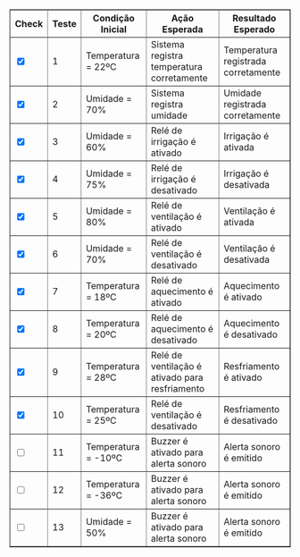 <table border="1">
    <tr>
        <th>Check</th>
        <th>Teste</th>
        <th>Condição Inicial</th>
        <th>Ação Esperada</th>
        <th>Resultado Esperado</th>
    </tr>
    <tr>
        <td><input type="checkbox" checked></td>
        <td>1</td>
        <td>Temperatura = 22ºC</td>
        <td>Sistema registra temperatura corretamente</td>
        <td>Temperatura registrada corretamente</td>
    </tr>
    <tr>
        <td><input type="checkbox" checked></td>
        <td>2</td>
        <td>Umidade = 70%</td>
        <td>Sistema registra umidade</td>
        <td>Umidade registrada corretamente</td>
    </tr>
    <tr>
        <td><input type="checkbox" checked></td>
        <td>3</td>
        <td>Umidade = 60%</td>
        <td>Relé de irrigação é ativado</td>
        <td>Irrigação é ativada</td>
    </tr>
    <tr>
        <td><input type="checkbox" checked></td>
        <td>4</td>
        <td>Umidade = 75%</td>
        <td>Relé de irrigação é desativado</td>
        <td>Irrigação é desativada</td>
    </tr>
    <tr>
        <td><input type="checkbox" checked></td>
        <td>5</td>
        <td>Umidade = 80%</td>
        <td>Relé de ventilação é ativado</td>
        <td>Ventilação é ativada</td>
    </tr>
    <tr>
        <td><input type="checkbox" checked></td>
        <td>6</td>
        <td>Umidade = 70%</td>
        <td>Relé de ventilação é desativado</td>
        <td>Ventilação é desativada</td>
    </tr>
    <tr>
        <td><input type="checkbox" checked></td>
        <td>7</td>
        <td>Temperatura = 18ºC</td>
        <td>Relé de aquecimento é ativado</td>
        <td>Aquecimento é ativado</td>
    </tr>
    <tr>
        <td><input type="checkbox" checked></td>
        <td>8</td>
        <td>Temperatura = 20ºC</td>
        <td>Relé de aquecimento é desativado</td>
        <td>Aquecimento é desativado</td>
    </tr>
    <tr>
        <td><input type="checkbox" checked></td>
        <td>9</td>
        <td>Temperatura = 28ºC</td>
        <td>Relé de ventilação é ativado para resfriamento</td>
        <td>Resfriamento é ativado</td>
    </tr>
    <tr>
        <td><input type="checkbox" checked></td>
        <td>10</td>
        <td>Temperatura = 25ºC</td>
        <td>Relé de ventilação é desativado</td>
        <td>Resfriamento é desativado</td>
    </tr>
    <tr>
        <td><input type="checkbox"></td>
        <td>11</td>
        <td>Temperatura = -10ºC</td>
        <td>Buzzer é ativado para alerta sonoro</td>
        <td>Alerta sonoro é emitido</td>
    </tr>
    <tr>
        <td><input type="checkbox"></td>
        <td>12</td>
        <td>Temperatura = -36ºC</td>
        <td>Buzzer é ativado para alerta sonoro</td>
        <td>Alerta sonoro é emitido</td>
    </tr>
    <tr>
        <td><input type="checkbox"></td>
        <td>13</td>
        <td>Umidade = 50%</td>
        <td>Buzzer é ativado para alerta sonoro</td>
        <td>Alerta sonoro é emitido</td>
    </tr>
    <!-- Continue adding rows as needed -->
</table>
